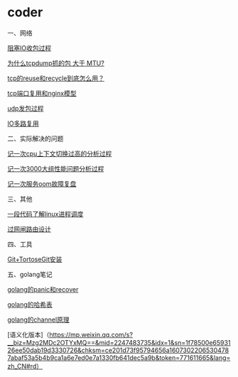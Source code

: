 # coder
一、网络

[阻塞IO收包过程](https://mp.weixin.qq.com/s?__biz=Mzg2MDc2OTYxMQ==&mid=2247483660&idx=1&sn=49e2a88826f6bd4fe6de62212e528464&chksm=ce201d28f957943e9914fad427b34d2a704a753624ab5e4e6384fff6fd74248b881c906cc1ed&token=903968376&lang=zh_CN#rd)

[为什么tcpdump抓的包 大于 MTU?](https://zhuanlan.zhihu.com/p/520913734)

[tcp的reuse和recycle到底怎么用？](https://mp.weixin.qq.com/s?__biz=Mzg2MDc2OTYxMQ==&mid=2247483709&idx=1&sn=9d7bb0b7fe8dadf92dd273c1c6b8d57f&chksm=ce201d19f957940f9ed7f69be417e9b9fa5a28430aea890e7895bea254d603ee7700581fc413&token=575871069&lang=zh_CN#rd)

[tcp端口复用和nginx模型](https://mp.weixin.qq.com/s?__biz=Mzg2MDc2OTYxMQ==&mid=2247483704&idx=1&sn=83b63af4944be05c837be0242f4cd9f9&chksm=ce201d1cf957940a32d786bf9bf3335349108cfd28bace60e75c56a243e5bfb840d68c6eb796&token=575871069&lang=zh_CN#rd)

[udp发包过程](https://mp.weixin.qq.com/s?__biz=Mzg2MDc2OTYxMQ==&mid=2247483719&idx=1&sn=e71052feb23901afda023752b81a45de&chksm=ce201d63f9579475b78436c4516548fb942d97d22162a5affcae956f69abfe1ef7022990377f&token=575871069&lang=zh_CN#rd)

[IO多路复用](https://mp.weixin.qq.com/s?__biz=Mzg2MDc2OTYxMQ==&mid=2247483728&idx=1&sn=aeeda5c938991cb22dfbbe86ab9083bd&chksm=ce201d74f9579462fd0c3e113cba9d99b823beb5a751ce50028bdedd63f3fe2cbfbb558b002c&token=771611665&lang=zh_CN#rd)



二、实际解决的问题

[记一次cpu上下文切换过高的分析过程](https://zhuanlan.zhihu.com/p/520924722)

[记一次3000大组性能问题分析过程](https://zhuanlan.zhihu.com/p/520936807)

[记一次服务oom故障复盘](https://zhuanlan.zhihu.com/p/523828907)


三、其他

[一段代码了解linux进程调度](https://zhuanlan.zhihu.com/p/526307049)

[过网闸路由设计](https://zhuanlan.zhihu.com/p/532436768)


四、工具

[Git+TortoseGit安装](https://zhuanlan.zhihu.com/p/532389884)

五、golang笔记

[golang的panic和recover](https://zhuanlan.zhihu.com/p/536641134)

[golang的哈希表](https://zhuanlan.zhihu.com/p/536637557)

[golang的channel原理](https://zhuanlan.zhihu.com/p/536634003)

[语义化版本]（https://mp.weixin.qq.com/s?__biz=Mzg2MDc2OTYxMQ==&mid=2247483735&idx=1&sn=1f78500e6593126ee50dab19d3330726&chksm=ce201d73f95794656a16073022065304787abaf53a5b4b9ca1a6e7ed0e7a1330fb641dec5a9b&token=771611665&lang=zh_CN#rd）


